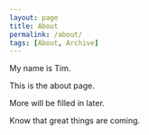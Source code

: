 ```yaml
---
layout: page
title: About
permalink: /about/
tags: [About, Archive]
---
```


My name is Tim.

This is the about page.

More will be filled in later.

Know that great things are coming.
